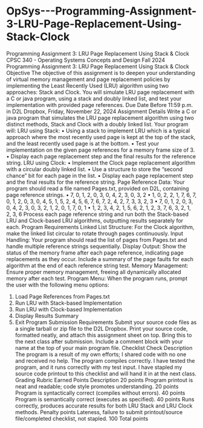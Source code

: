 # OpSys---Programming-Assignment-3-LRU-Page-Replacement-Using-Stack-Clock
Programming Assignment 3: LRU Page Replacement Using Stack &amp; Clock
CPSC 340 - Operating Systems Concepts and Design
Fall 2024
Programming Assignment 3: LRU Page Replacement Using Stack & Clock
Objective
The objective of this assignment is to deepen your understanding of virtual memory
management and page replacement policies by implementing the Least Recently Used
(LRU) algorithm using two approaches: Stack and Clock. You will simulate LRU page
replacement with a C or java program, using a stack and doubly linked list, and test your
implementation with provided page references.
Due Date
Before 11:59 p.m. in D2L Dropbox, Friday, November 22, 2024
Assignment Details
Write a C or java program that simulates the LRU page replacement algorithm using two
distinct methods, Stack and Clock with a doubly linked list. Your program will:
LRU using Stack:
• Using a stack to implement LRU which is a typical approach where the most recently
used page is kept at the top of the stack, and the least recently used page is at the
bottom.
• Test your implementation on the given page references for a memory frame size of
3.
• Display each page replacement step and the final results for the reference string.
LRU using Clock:
• Implement the Clock page replacement algorithm with a circular doubly linked list.
• Use a structure to store the “second chance” bit for each page in the list.
• Display each page replacement step and the final results for the reference string.
Page Reference Data:
Your program should read a file named Pages.txt, provided on D2L, containing page
reference strings.
• 7, 0, 1, 2, 0, 3, 0, 4, 2, 3, 0, 3, 2
• 1, 0, 2, 2, 1, 7, 6, 7, 0, 1, 2, 0, 3, 0, 4, 5, 1, 5, 2, 4, 5, 6, 7, 6, 7, 2, 4, 2, 7, 3, 3, 2, 3
• 7, 0, 1, 2, 0, 3, 0, 4, 2, 3, 0, 3, 2, 1, 2, 0, 1, 7, 0, 1
• 1, 2, 3, 4, 2, 1, 5, 6, 2, 1, 2, 3, 7, 6, 3, 2, 1, 2, 3, 6
Process each page reference string and run both the Stack-based LRU and Clock-based LRU
algorithms, outputting results separately for each.
Program Requirements
Linked List Structure: For the Clock algorithm, make the linked list circular to rotate
through pages continuously.
Input Handling: Your program should read the list of pages from Pages.txt and handle
multiple reference strings sequentially.
Display Output: Show the status of the memory frame after each page reference, indicating
page replacements as they occur. Include a summary of the page faults for each algorithm at
the end of each reference string test.
Memory Management: Ensure proper memory management, freeing all dynamically
allocated memory after each test.
Program Menu: When the program runs, prompt the user with the following menu
options:
1. Load Page References from Pages.txt
2. Run LRU with Stack-based Implementation
3. Run LRU with Clock-based Implementation
4. Display Results Summary
5. Exit Program
Submission Requirements
Submit your source code files as a single tarball or zip file to the D2L Dropbox.
Print your source code, formatted neatly, and attach this assignment sheet on top. Bring this
to the next class after submission.
Include a comment block with your name at the top of your main program file.
Checklist
Check Description
The program is a result of my own efforts; I
shared code with no one and received no
help.
The program compiles correctly.
I have tested the program, and it runs
correctly with my test input.
I have stapled my source code printout to
this checklist and will hand it in at the next
class.
Grading Rubric
Earned Points Description
20 points Program printout is neat and readable;
code style promotes understanding.
20 points Program is syntactically correct (compiles
without errors).
40 points Program is semantically correct (executes
as specified).
40 points Runs correctly, produces accurate results
for both LRU Stack and LRU Clock methods.
Penalty points Lateness, failure to submit printout/source
file/completed checklist, not stapled.
100 Total points
